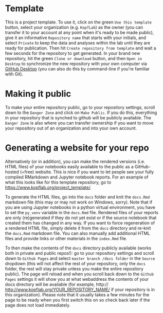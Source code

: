 # Template

This is a project template. To use it, click on the green `Use this template` button, select your organization (e.g. `KopfLab`) as the owner (you can transfer it to your account at any point when it's ready to be made public), give it an informative `Repository name` that starts with your initials, and select `Private` to keep the data and analyses within the lab until they are ready for publication. Then hit `Create repository from template` and wait a few seconds for the repository to get generated. In your brand new repository, hit the green `Clone or download` button, and then `Open in Desktop` to synchronize the new repository with your own computer via [GitHub Desktop](https://desktop.github.com/) (you can also do this by command-line if you're familiar with Git).

# Making it public

To make your entire repository public, go to your repository settings, scroll down to the `Danger Zone` and click on `Make Public`. If you do this, everything in your repository that is synched to github will be publicly available. The `Danger Zone` is also where you can transfer ownership if you want to move your repository out of an organization and into your own account. 

# Generating a website for your repo

Alternatively (or in addition), you can make the rendered versions (i.e. HTML files) of your notebooks easily available to the public as a GitHub-hosted (=free) website. This is nice if you want to let people see your fully compiled RMarkdown and Jupyter notebook reports. For an example of what this looks like for this template repository, go to https://www.kopflab.org/project_template/.

To generate the HTML files, go into the `docs` folder and knit the `docs.Rmd` markdown file (this may or may not work on Windows, sorry). Note that if you are using Jupyter notebooks in a python virtual environment, you have to set the `py_venv` variable in the `docs.Rmd` file. Rendered files of your reports are only (re)generated if they do not yet exist or if the source notebook that created them has changed in any way. If you want to force regeneration of a rendered HTML file, simply delete it from the `docs` directory and re-knit the `docs.Rmd` markdown file. You can also manually add additional HTML files and provide links or other materials in the `index.Rmd` file. 

To then make the contents of the `docs` directory publicly available (works both in private and public repos!): go to your repository settings and scroll down to `Github Pages` and select `master branch /docs folder` in the `Source` dropdown (this will not affect the rest of your repository, only the `docs` folder, the rest will stay private unless you make the entire repository public). The page will reload and when you scroll back down to the `Github Pages` settings it will show you at what webaddress the contents of your docs directory will be available (for example, http:// http://www.kopflab.org/YOUR_REPOSITORY_NAME/ if your repository is in this organization). Please note that it usually takes a few minutes for the page to be ready when you first switch this on so check back later if the page does not load immediately.
